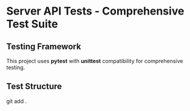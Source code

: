 # Server API Tests - Comprehensive Test Suite

## Testing Framework
This project uses **pytest** with **unittest** compatibility for comprehensive testing.

## Test Structure

git add .